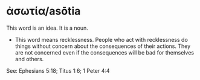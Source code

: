 # ἀσωτία/asōtia
This word is an idea. It is a noun.

* This word means recklessness. People who act with recklessness do things without concern about the consequences of their actions. They are not concerned even if the consequences will be bad for themselves and others.

See: Ephesians 5:18; Titus 1:6; 1 Peter 4:4
